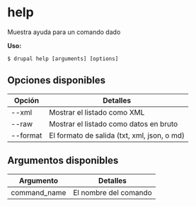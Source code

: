 # help
Muestra ayuda para un comando dado

**Uso:**
```
$ drupal help [arguments] [options] 
```

## Opciones disponibles
Opción | Detalles
-------|-------------
--xml | Mostrar el listado como XML
--raw | Mostrar el listado como datos en bruto
--format | El formato de salida (txt, xml, json, o md)

## Argumentos disponibles
Argumento | Detalles
---------|-------------
command_name | El nombre del comando
